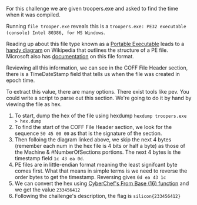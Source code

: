 For this challenge we are given troopers.exe and asked to find the time when it was compiled. 

Running `file trooper.exe` reveals this is  a `troopers.exe: PE32 executable (console) Intel 80386, for MS Windows`.

Reading up about this file type known as a [Portable Executable](https://en.wikipedia.org/wiki/Portable_Executable) leads to a [handy diagram](https://en.wikipedia.org/wiki/File:Portable_Executable_32_bit_Structure_in_SVG_fixed.svg) on Wikipedia that outlines the structure of a PE file. Microsoft also has [documentation](https://docs.microsoft.com/en-us/windows/win32/debug/pe-format#coff-file-header-object-and-image) on this file format.  

Reviewing all this information, we can see in the COFF File Header section, there is a TimeDateStamp field that tells us when the file was created in epoch time.

To extract this value, there are many options. There exist tools like pev. You could write a script to parse out this section. We're going to do it by hand by viewing the file as hex.

1. To start, dump the hex of the file using hexdump `hexdump troopers.exe > hex.dump`
2. To find the start of the COFF File Header section, we look for the sequence `50 45 00 00` as that is the signature of the section. 
3. Then folloing the diagram linked above, we skip the next 4 bytes (remember each num in the hex file is 4 bits or half a byte) as those of the Machine & #NumberOfSections portions. The next 4 bytes is the timestamp field `1c 43 ea 0d`.
4. PE files are in little-endian format meaning the least signifcant byte comes first. What that means in simple terms is we need to reverse the order bytes to get the timestamp. Reversing gives `0d ea 43 1c`
5. We can convert the hex using [CyberChef's From Base (16) function](https://gchq.github.io/CyberChef/#recipe=From_Base(16)&input=MGRlYTQzMWM) and we get the value `233456412`
6. Following the challenge's description, the flag is `silicon{233456412}`